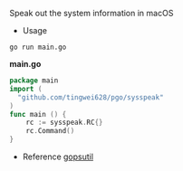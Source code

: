 Speak out the system information in macOS

- Usage

```
go run main.go
```

**main.go**
```go
package main
import (
  "github.com/tingwei628/pgo/sysspeak"
)
func main () {
    rc := sysspeak.RC{}
    rc.Command()
}
```

- Reference
[gopsutil](https://github.com/shirou/gopsutil)